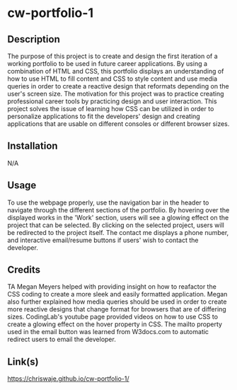 # cw-portfolio-1

## Description

The purpose of this project is to create and design the first iteration of a working portfolio to be used in future career applications. By using a combination of HTML and CSS, this portfolio displays an understanding of how to use HTML to fill content and CSS to style content and use media queries in order to create a reactive design that reformats depending on the user's screen size. The motivation for this project was to practice creating professional career tools by practicing design and user interaction. This project solves the issue of learning how CSS can be utilized in order to personalize applications to fit the developers' design and creating applications that are usable on different consoles or different browser sizes.

## Installation

N/A

## Usage

To use the webpage properly, use the navigation bar in the header to navigate through the different sections of the portfolio. By hovering over the displayed works in the 'Work' section, users will see a glowing effect on the project that can be selected. By clicking on the selected project, users will be redirected to the project itself. The contact me displays a phone number, and interactive email/resume buttons if users' wish to contact the developer.

## Credits

TA Megan Meyers helped with providing insight on how to reafactor the CSS coding to create a more sleek and easily formatted application. Megan also further explained how media queries should be used in order to create more reactive designs that change format for browsers that are of differing sizes. CodingLab's youtube page provided videos on how to use CSS to create a glowing effect on the hover property in CSS. The mailto property used in the email button was learned from W3docs.com to automatic redirect users to email the developer.

## Link(s)

https://chriswaje.github.io/cw-portfolio-1/
